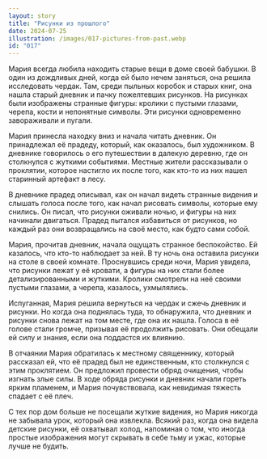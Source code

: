 ```yaml
---
layout: story
title: "Рисунки из прошлого"
date: 2024-07-25
illustration: /images/017-pictures-from-past.webp
id: "017"
---
```


Мария всегда любила находить старые вещи в доме своей бабушки. В один из дождливых дней, когда ей было нечем заняться, она решила исследовать чердак. Там, среди пыльных коробок и старых книг, она нашла старый дневник и пачку пожелтевших рисунков. На рисунках были изображены странные фигуры: кролики с пустыми глазами, черепа, кости и непонятные символы. Эти рисунки одновременно завораживали и пугали.

Мария принесла находку вниз и начала читать дневник. Он принадлежал её прадеду, который, как оказалось, был художником. В дневнике говорилось о его путешествии в далекую деревню, где он столкнулся с жуткими событиями. Местные жители рассказывали о проклятии, которое настигло их после того, как кто-то из них нашел старинный артефакт в лесу.

В дневнике прадед описывал, как он начал видеть странные видения и слышать голоса после того, как начал рисовать символы, которые ему снились. Он писал, что рисунки оживали ночью, и фигуры на них начинали двигаться. Прадед пытался избавиться от рисунков, но каждый раз они возвращались на своё место, как будто сами собой.

Мария, прочитав дневник, начала ощущать странное беспокойство. Ей казалось, что кто-то наблюдает за ней. В ту ночь она оставила рисунки на столе в своей комнате. Проснувшись среди ночи, Мария увидела, что рисунки лежат у её кровати, а фигуры на них стали более детализированными и жуткими. Кролики смотрели на неё своими пустыми глазами, а черепа, казалось, ухмылялись.

Испуганная, Мария решила вернуться на чердак и сжечь дневник и рисунки. Но когда она поднялась туда, то обнаружила, что дневник и рисунки снова лежат на том месте, где она их нашла. Голоса в её голове стали громче, призывая её продолжить рисовать. Они обещали ей силу и знания, если она поддастся их влиянию.

В отчаянии Мария обратилась к местному священнику, который рассказал ей, что её прадед был не единственным, кто столкнулся с этим проклятием. Он предложил провести обряд очищения, чтобы изгнать злые силы. В ходе обряда рисунки и дневник начали гореть ярким пламенем, и Мария почувствовала, как невидимая тяжесть спадает с её плеч.

С тех пор дом больше не посещали жуткие видения, но Мария никогда не забывала урок, который она извлекла. Всякий раз, когда она видела детские рисунки, её охватывал холод, напоминая о том, что иногда простые изображения могут скрывать в себе тьму и ужас, которые лучше не будить.
